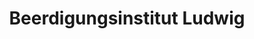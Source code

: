 ---
title: "Beerdigungsinstitut Ludwig"
url: /halle-saale/beerdigungsinstitut-ludwig/
shop: Bestattungen
---
